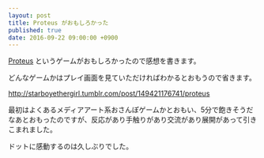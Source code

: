 ```yaml
---
layout: post
title: Proteus がおもしろかった
published: true
date: 2016-09-22 09:00:00 +0900
---
```


[Proteus](http://twistedtreegames.com/proteus/) というゲームがおもしろかったので感想を書きます。

どんなゲームかはプレイ画面を見ていただければわかるとおもうので省きます。

<div class="tumblr-post" data-href="https://embed.tumblr.com/embed/post/ZpVqeswL7uNMUE0W62wMmA/149421176741" data-did="9dd66c3e7c30bd7882f1e5476eec618d51fd36e1"><a href="http://starboyethergirl.tumblr.com/post/149421176741/proteus">http://starboyethergirl.tumblr.com/post/149421176741/proteus</a></div>  <script async src="https://secure.assets.tumblr.com/post.js"></script>

最初はよくあるメディアアート系おさんぽゲームかとおもい、5分で飽きそうだなあとおもったのですが、反応があり手触りがあり交流があり展開があって引きこまれました。

ドットに感動するのは久しぶりでした。

